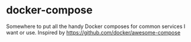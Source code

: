 # docker-compose

Somewhere to put all the handy Docker composes for common services I want or use. Inspired by <https://github.com/docker/awesome-compose>
